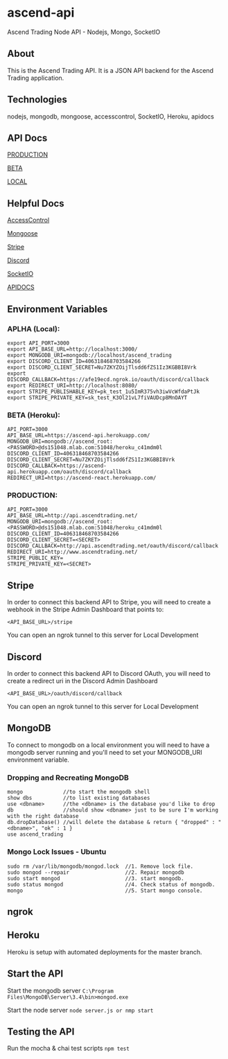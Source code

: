# ascend-api
Ascend Trading Node API - Nodejs, Mongo, SocketIO

## About
This is the Ascend Trading API. It is a JSON API backend for the Ascend Trading application.

## Technologies
nodejs, mongodb, mongoose, accesscontrol, SocketIO, Heroku, apidocs

## API Docs
[PRODUCTION](https://api.ascendtrading.net/apidocs)

[BETA](https://ascend-api.herokuapp.com/apidocs)

[LOCAL](http://localhost:3000/apidocs)

## Helpful Docs
[AccessControl](http://onury.github.io/accesscontrol/?api=ac)

[Mongoose](http://mongoosejs.com/docs/4.x/docs/guide.html)

[Stripe](https://stripe.com/docs)

[Discord](https://discordapp.com/developers/docs/intro)

[SocketIO](https://socket.io/docs/)

[APIDOCS](http://apidocjs.com/)

## Environment Variables
### APLHA (Local):
```
export API_PORT=3000
export API_BASE_URL=http://localhost:3000/
export MONGODB_URI=mongodb://localhost/ascend_trading
export DISCORD_CLIENT_ID=406318468703584266
export DISCORD_CLIENT_SECRET=Nu7ZKYZOijTlsdd6fZS1Iz3KGBBI8Vrk
export DISCORD_CALLBACK=https://afe19ecd.ngrok.io/oauth/discord/callback
export REDIRECT_URI=http://localhost:8080/
export STRIPE_PUBLISHABLE_KEY=pk_test_1u5ImR375vh3iwVcWfdaPtJk
export STRIPE_PRIVATE_KEY=sk_test_K3Ol21vL7fiVAUDcp8MnOAYT
```
### BETA (Heroku):
```
API_PORT=3000
API_BASE_URL=https://ascend-api.herokuapp.com/
MONGODB_URI=mongodb://ascend_root:<PASSWORD>@ds151048.mlab.com:51048/heroku_c41mdm0l
DISCORD_CLIENT_ID=406318468703584266
DISCORD_CLIENT_SECRET=Nu7ZKYZOijTlsdd6fZS1Iz3KGBBI8Vrk
DISCORD_CALLBACK=https://ascend-api.herokuapp.com/oauth/discord/callback
REDIRECT_URI=https://ascend-react.herokuapp.com/
```
### PRODUCTION:
```
API_PORT=3000
API_BASE_URL=http://api.ascendtrading.net/
MONGODB_URI=mongodb://ascend_root:<PASSWORD>@ds151048.mlab.com:51048/heroku_c41mdm0l
DISCORD_CLIENT_ID=406318468703584266
DISCORD_CLIENT_SECRET=<SECRET>
DISCORD_CALLBACK=http://api.ascendtrading.net/oauth/discord/callback
REDIRECT_URI=http://www.ascendtrading.net/
STRIPE_PUBLIC_KEY=
STRIPE_PRIVATE_KEY=<SECRET>
```

## Stripe
In order to connect this backend API to Stripe, you will need to create a webhook
in the Stripe Admin Dashboard that points to:
```
<API_BASE_URL>/stripe
```
You can open an ngrok tunnel to this server for Local Development

## Discord
In order to connect this backend API to Discord OAuth, you will need to create a
redirect uri in the Discord Admin Dashboard
```
<API_BASE_URL>/oauth/discord/callback
```
You can open an ngrok tunnel to this server for Local Development

## MongoDB
To connect to mongodb on a local environment you will need to have a mongodb server running and you'll need to set your MONGODB_URI environment variable.
### Dropping and Recreating MongoDB
```
mongo             //to start the mongodb shell
show dbs          //to list existing databases
use <dbname>      //the <dbname> is the database you'd like to drop
db                //should show <dbname> just to be sure I'm working with the right database
db.dropDatabase() //will delete the database & return { "dropped" : "<dbname>", "ok" : 1 }
use ascend_trading
```
### Mongo Lock Issues - Ubuntu
```
sudo rm /var/lib/mongodb/mongod.lock  //1. Remove lock file.
sudo mongod --repair                  //2. Repair mongodb
sudo start mongod                     //3. start mongodb.
sudo status mongod                    //4. Check status of mongodb.
mongo                                 //5. Start mongo console.
```

## ngrok

## Heroku
Heroku is setup with automated deployments for the master branch.

## Start the API
Start the mongodb server
```C:\Program Files\MongoDB\Server\3.4\bin>mongod.exe```

Start the node server
```node server.js or nmp start```

## Testing the API
Run the mocha & chai test scripts
```npm test```
